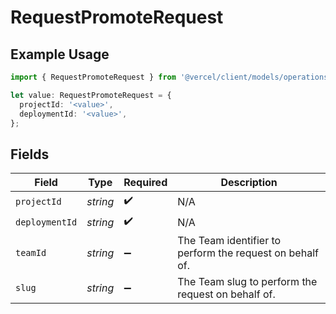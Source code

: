 # RequestPromoteRequest

## Example Usage

```typescript
import { RequestPromoteRequest } from '@vercel/client/models/operations';

let value: RequestPromoteRequest = {
  projectId: '<value>',
  deploymentId: '<value>',
};
```

## Fields

| Field          | Type     | Required           | Description                                              |
| -------------- | -------- | ------------------ | -------------------------------------------------------- |
| `projectId`    | _string_ | :heavy_check_mark: | N/A                                                      |
| `deploymentId` | _string_ | :heavy_check_mark: | N/A                                                      |
| `teamId`       | _string_ | :heavy_minus_sign: | The Team identifier to perform the request on behalf of. |
| `slug`         | _string_ | :heavy_minus_sign: | The Team slug to perform the request on behalf of.       |
